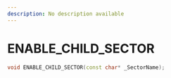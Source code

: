 ```yaml
---
description: No description available 
---
```


# ENABLE_CHILD_SECTOR

```cpp
void ENABLE_CHILD_SECTOR(const char* _SectorName);
```